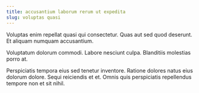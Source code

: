 ```yaml
---
title: accusantium laborum rerum ut expedita
slug: voluptas quasi
---
```


Voluptas enim repellat quasi qui consectetur. Quas aut sed quod deserunt. Et aliquam numquam accusantium.

Voluptatum dolorum commodi. Labore nesciunt culpa. Blanditiis molestias porro at.

Perspiciatis tempora eius sed tenetur inventore. Ratione dolores natus eius dolorum dolore. Sequi reiciendis et et. Omnis quis perspiciatis repellendus tempore non et sit nihil.
